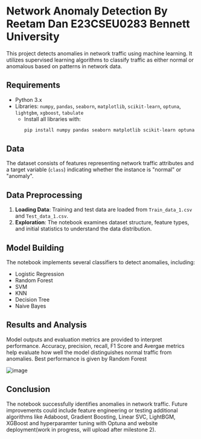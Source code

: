 
# Network Anomaly Detection By Reetam Dan E23CSEU0283 Bennett University

This project detects anomalies in network traffic using machine learning. It utilizes supervised learning algorithms to classify traffic as either normal or anomalous based on patterns in network data.

## Requirements

- Python 3.x
- Libraries: `numpy`, `pandas`, `seaborn`, `matplotlib`, `scikit-learn`, `optuna`, `lightgbm`, `xgboost`, `tabulate`
  - Install all libraries with:
    ```bash
    pip install numpy pandas seaborn matplotlib scikit-learn optuna lightgbm xgboost tabulate
    ```

## Data

The dataset consists of features representing network traffic attributes and a target variable (`class`) indicating whether the instance is "normal" or "anomaly".

## Data Preprocessing

1. **Loading Data**: Training and test data are loaded from `Train_data_1.csv` and `Test_data_1.csv`.
2. **Exploration**: The notebook examines dataset structure, feature types, and initial statistics to understand the data distribution.

## Model Building

The notebook implements several classifiers to detect anomalies, including:
- Logistic Regression
- Random Forest
- SVM
- KNN
- Decision Tree
- Naive Bayes

## Results and Analysis

Model outputs and evaluation metrics are provided to interpret performance. Accuracy, precision, recall, F1 Score and Avergae metrics help evaluate how well the model distinguishes normal traffic from anomalies.
Best performance is given by Random Forest


![image](https://github.com/user-attachments/assets/b23af083-926e-4d4b-bfe6-300fbe7ba81f)


## Conclusion

The notebook successfully identifies anomalies in network traffic. Future improvements could include feature engineering or testing additional algorithms like Adaboost, Gradient Boosting, Linear SVC, LightBGM, XGBoost and hyperparamter tuning with Optuna and website deployment(work in progress, will upload after milestone 2).
